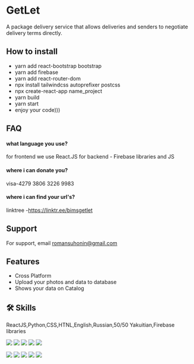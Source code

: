 # GetLet

A package delivery service that allows deliveries and senders to negotiate delivery terms directly.




## How to install

- yarn add react-bootstrap bootstrap
- yarn add firebase
- yarn add react-router-dom
- npx install tailwindcss autoprefixer postcss
- npx create-react-app name_project
- yarn build
- yarn start
- enjoy your code)))









## FAQ

#### what language you use?

for frontend we use React.JS
for backend - Firebase libraries and JS

#### where i can donate you?

visa-4279 3806 3226 9983
#### where i can find your url's?
 linktree -https://linktr.ee/bimsgetlet


## Support

For support, email romansuhonin@gmail.com



## Features

- Cross Platform
- Upload your photos and data to database
- Shows your data on Catalog





## 🛠 Skills
ReactJS,Python,CSS,HTNL,English,Russian,50/50 Yakuitian,Firebase libraries


![](https://github-profile-summary-cards.vercel.app/api/cards/profile-details?username=Karijama&theme=solarized_dark)
![](https://github-profile-summary-cards.vercel.app/api/cards/most-commit-language?username=Karijama&theme=solarized_dark)
![](https://github-profile-summary-cards.vercel.app/api/cards/repos-per-language?username=Karijama&theme=solarized_dark)
![](https://github-profile-summary-cards.vercel.app/api/cards/stats?username=Karijama&theme=solarized_dark)
![](https://github-profile-summary-cards.vercel.app/api/cards/productive-time?username=Karijama&theme=solarized_dark)

![](https://github-profile-summary-cards.vercel.app/api/cards/profile-details?username=serito412&theme=solarized_dark)
![](https://github-profile-summary-cards.vercel.app/api/cards/most-commit-language?username=serito412&theme=solarized_dark)
![](https://github-profile-summary-cards.vercel.app/api/cards/repos-per-language?username=serito412&theme=solarized_dark)
![](https://github-profile-summary-cards.vercel.app/api/cards/stats?username=serito412&theme=solarized_dark)
![](https://github-profile-summary-cards.vercel.app/api/cards/productive-time?username=serito412&theme=solarized_dark)
